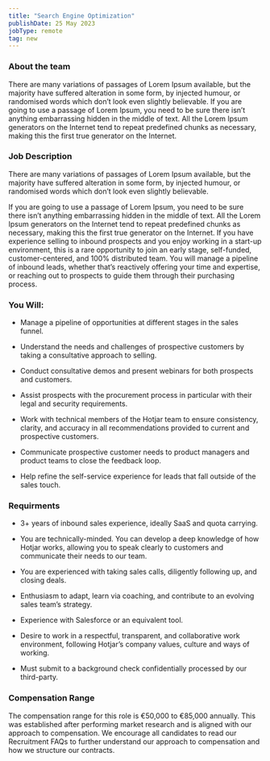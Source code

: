 ```yaml
---
title: "Search Engine Optimization"
publishDate: 25 May 2023
jobType: remote
tag: new
---
```


### About the team

There are many variations of passages of Lorem Ipsum available, but the majority have suffered alteration in some form, by injected humour, or randomised words which don’t look even slightly believable. If you are going to use a passage of Lorem Ipsum, you need to be sure there isn’t anything embarrassing hidden in the middle of text. All the Lorem Ipsum generators on the Internet tend to repeat predefined chunks as necessary, making this the first true generator on the Internet.

### Job Description

There are many variations of passages of Lorem Ipsum available, but the majority have suffered alteration in some form, by injected humour, or randomised words which don’t look even slightly believable.

If you are going to use a passage of Lorem Ipsum, you need to be sure there isn’t anything embarrassing hidden in the middle of text. All the Lorem Ipsum generators on the Internet tend to repeat predefined chunks as necessary, making this the first true generator on the Internet. If you have experience selling to inbound prospects and you enjoy working in a start-up environment, this is a rare opportunity to join an early stage, self-funded, customer-centered, and 100% distributed team. You will manage a pipeline of inbound leads, whether that’s reactively offering your time and expertise, or reaching out to prospects to guide them through their purchasing process.

### You Will:

- Manage a pipeline of opportunities at different stages in the sales funnel.

- Understand the needs and challenges of prospective customers by taking a consultative approach to selling.

- Conduct consultative demos and present webinars for both prospects and customers.

- Assist prospects with the procurement process in particular with their legal and security requirements.

- Work with technical members of the Hotjar team to ensure consistency, clarity, and accuracy in all recommendations provided to current and prospective customers.

- Communicate prospective customer needs to product managers and product teams to close the feedback loop.

- Help refine the self-service experience for leads that fall outside of the sales touch.

### Requirments

- 3+ years of inbound sales experience, ideally SaaS and quota carrying.

- You are technically-minded. You can develop a deep knowledge of how Hotjar works, allowing you to speak clearly to customers and communicate their needs to our team.

- You are experienced with taking sales calls, diligently following up, and closing deals.

- Enthusiasm to adapt, learn via coaching, and contribute to an evolving sales team’s strategy.

- Experience with Salesforce or an equivalent tool.

- Desire to work in a respectful, transparent, and collaborative work environment, following Hotjar’s company values, culture and ways of working.

- Must submit to a background check confidentially processed by our third-party.

### Compensation Range

The compensation range for this role is €50,000 to €85,000 annually. This was established after performing market research and is aligned with our approach to compensation. We encourage all candidates to read our Recruitment FAQs to further understand our approach to compensation and how we structure our contracts.

